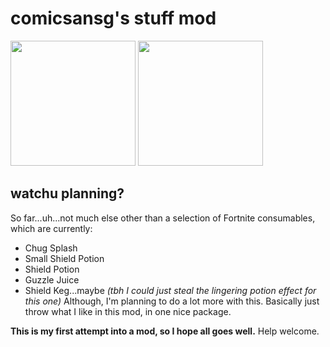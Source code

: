 # comicsansg's stuff mod
<img src="https://user-images.githubusercontent.com/59182034/182538203-c2eb0c44-7b5b-4e75-9ade-f1cc62f8d17f.png" width=200>  <img src="https://user-images.githubusercontent.com/59182034/182539780-5bd3b00b-7238-4d05-8991-de4155c96a60.png" width=200>

## watchu planning?

So far...uh...not much else other than a selection of Fortnite consumables, which are currently:
* Chug Splash
* Small Shield Potion
* Shield Potion
* Guzzle Juice
* Shield Keg...maybe *(tbh I could just steal the lingering potion effect for this one)*
Although, I'm planning to do a lot more with this. Basically just throw what I like in this mod, in one nice package.

**This is my first attempt into a mod, so I hope all goes well.** Help welcome.
